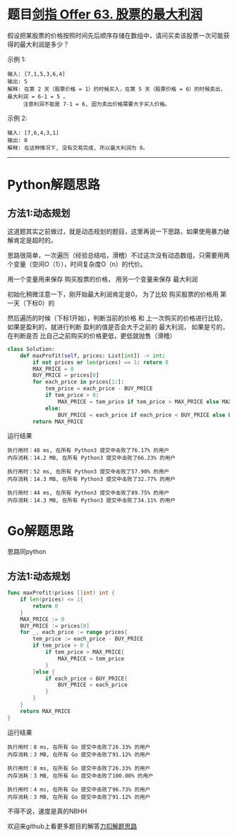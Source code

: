 # 题目[剑指 Offer 63. 股票的最大利润](https://leetcode-cn.com/problems/gu-piao-de-zui-da-li-run-lcof/)

假设把某股票的价格按照时间先后顺序存储在数组中，请问买卖该股票一次可能获得的最大利润是多少？

 

示例 1:

```
输入: [7,1,5,3,6,4]
输出: 5
解释: 在第 2 天（股票价格 = 1）的时候买入，在第 5 天（股票价格 = 6）的时候卖出，最大利润 = 6-1 = 5 。
     注意利润不能是 7-1 = 6, 因为卖出价格需要大于买入价格。
```



示例 2:

```
输入: [7,6,4,3,1]
输出: 0
解释: 在这种情况下, 没有交易完成, 所以最大利润为 0。
```

*****

# Python解题思路

## 方法1:动态规划

这道题其实之前做过，就是动态规划的题目，这里再说一下思路，如果使用暴力破解肯定是超时的。

思路很简单，一次遍历（经验总结哈，滑稽）不过这次没有动态数组，只需要用两个变量（空间O（1）），时间复杂度O（n）的代价。

用一个变量用来保存 购买股票的价格， 用另一个变量来保存 最大利润

初始化稍微注意一下，刚开始最大利润肯定是0， 为了比较 购买股票的价格用 第一天（下标0）的

然后遍历的时候（下标1开始），判断当前的价格 和 上一次购买的价格进行比较，如果是盈利的，就进行判断 盈利的值是否会大于之前的 最大利润， 如果是亏的，在判断是否 比自己之前购买的价格更低，更低就抛售（滑稽）

```python
class Solution:
    def maxProfit(self, prices: List[int]) -> int:
        if not prices or len(prices) == 1: return 0
        MAX_PRICE = 0
        BUY_PRICE = prices[0]
        for each_price in prices[1:]:
            tem_price = each_price - BUY_PRICE
            if tem_price > 0:
                MAX_PRICE = tem_price if tem_price > MAX_PRICE else MAX_PRICE
            else:
                BUY_PRICE = each_price if each_price < BUY_PRICE else BUY_PRICE
        return MAX_PRICE
```

运行结果

```
执行用时：48 ms, 在所有 Python3 提交中击败了76.17% 的用户
内存消耗：14.2 MB, 在所有 Python3 提交中击败了66.23% 的用户

执行用时：52 ms, 在所有 Python3 提交中击败了57.90% 的用户
内存消耗：14.3 MB, 在所有 Python3 提交中击败了32.77% 的用户

执行用时：44 ms, 在所有 Python3 提交中击败了89.75% 的用户
内存消耗：14.3 MB, 在所有 Python3 提交中击败了34.11% 的用户
```

# Go解题思路

思路同python

## 方法1:动态规划

```go
func maxProfit(prices []int) int {
    if len(prices) <= 1{
        return 0
    }
    MAX_PRICE := 0
    BUY_PRICE := prices[0]
    for _, each_price := range prices{
        tem_price := each_price - BUY_PRICE
        if tem_price > 0 {
            if tem_price > MAX_PRICE{
                MAX_PRICE = tem_price
            }
        }else {
            if each_price < BUY_PRICE{
                BUY_PRICE = each_price
            }
        }
    }
    return MAX_PRICE
}
```

运行结果

```
执行用时：8 ms, 在所有 Go 提交中击败了26.33% 的用户
内存消耗：3 MB, 在所有 Go 提交中击败了91.12% 的用户

执行用时：8 ms, 在所有 Go 提交中击败了26.33% 的用户
内存消耗：3 MB, 在所有 Go 提交中击败了100.00% 的用户

执行用时：4 ms, 在所有 Go 提交中击败了96.73% 的用户
内存消耗：3 MB, 在所有 Go 提交中击败了91.12% 的用户
```

不得不说，速度是真的NBHH

欢迎来github上看更多题目的解答[力扣解题思路](https://github.com/WRAllen/LeetCode)

  

